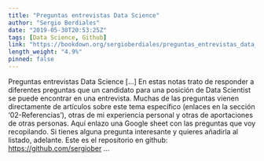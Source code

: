 ```yaml
---
title: "Preguntas entrevistas Data Science"
author: "Sergio Berdiales"
date: "2019-05-30T20:53:25Z"
tags: [Data Science, Github]
link: "https://bookdown.org/sergioberdiales/preguntas_entrevistas_data_science/"
length_weight: "4.9%"
pinned: false
---
```


Preguntas entrevistas Data Science [...] En estas notas trato de responder a diferentes preguntas que un candidato para una posición de Data Scientist se puede encontrar en una entrevista. Muchas de las preguntas vienen directamente de artículos sobre este tema específico (enlaces en la sección ‘02-Referencias’), otras de mi experiencia personal y otras de aportaciones de otras personas. Aquí enlazo una Google sheet con las preguntas que voy recopilando. Si tienes alguna pregunta interesante y quieres añadirla al listado, adelante. Este es el repositorio en github: https://github.com/sergiober ...
